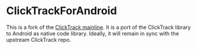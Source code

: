 ClickTrackForAndroid
====================

This is a fork of the [ClickTrack mainline](http://github.com/thenyeguy/ClickTrack).
It is a port of the ClickTrack library to Android as native code library.
Ideally, it will remain in sync with the upstream ClickTrack repo.
